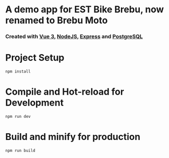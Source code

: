 # A demo app for EST Bike Brebu, now renamed to Brebu Moto

### Created with [Vue 3](https://vuejs.org/), [NodeJS](https://nodejs.org/en), [Express](https://expressjs.com/) and [PostgreSQL](https://www.postgresql.org/)

# Project Setup
```
npm install
```
# Compile and Hot-reload for Development
```
npm run dev
```
# Build and minify for production
```
npm run build
```
